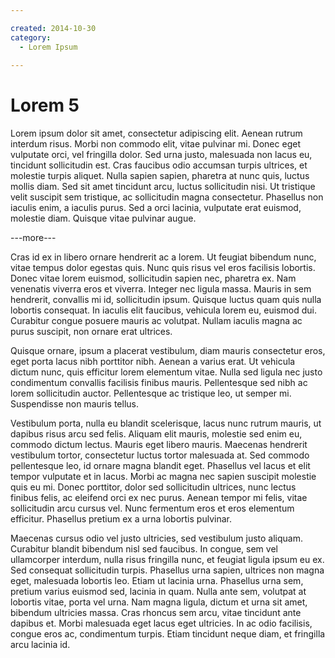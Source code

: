```yaml
---

created: 2014-10-30
category:
  - Lorem Ipsum
  
---
```

# Lorem 5

Lorem ipsum dolor sit amet, consectetur adipiscing elit. Aenean rutrum interdum risus. Morbi non commodo elit, vitae pulvinar mi. Donec eget vulputate orci, vel fringilla dolor. Sed urna justo, malesuada non lacus eu, tincidunt sollicitudin est. Cras faucibus odio accumsan turpis ultrices, et molestie turpis aliquet. Nulla sapien sapien, pharetra at nunc quis, luctus mollis diam. Sed sit amet tincidunt arcu, luctus sollicitudin nisi. Ut tristique velit suscipit sem tristique, ac sollicitudin magna consectetur. Phasellus non iaculis enim, a iaculis purus. Sed a orci lacinia, vulputate erat euismod, molestie diam. Quisque vitae pulvinar augue.

---more---

Cras id ex in libero ornare hendrerit ac a lorem. Ut feugiat bibendum nunc, vitae tempus dolor egestas quis. Nunc quis risus vel eros facilisis lobortis. Donec vitae lorem euismod, sollicitudin sapien nec, pharetra ex. Nam venenatis viverra eros et viverra. Integer nec ligula massa. Mauris in sem hendrerit, convallis mi id, sollicitudin ipsum. Quisque luctus quam quis nulla lobortis consequat. In iaculis elit faucibus, vehicula lorem eu, euismod dui. Curabitur congue posuere mauris ac volutpat. Nullam iaculis magna ac purus suscipit, non ornare erat ultrices.

Quisque ornare, ipsum a placerat vestibulum, diam mauris consectetur eros, eget porta lacus nibh porttitor nibh. Aenean a varius erat. Ut vehicula dictum nunc, quis efficitur lorem elementum vitae. Nulla sed ligula nec justo condimentum convallis facilisis finibus mauris. Pellentesque sed nibh ac lorem sollicitudin auctor. Pellentesque ac tristique leo, ut semper mi. Suspendisse non mauris tellus.

Vestibulum porta, nulla eu blandit scelerisque, lacus nunc rutrum mauris, ut dapibus risus arcu sed felis. Aliquam elit mauris, molestie sed enim eu, commodo dictum lectus. Mauris eget libero mauris. Maecenas hendrerit vestibulum tortor, consectetur luctus tortor malesuada at. Sed commodo pellentesque leo, id ornare magna blandit eget. Phasellus vel lacus et elit tempor vulputate et in lacus. Morbi ac magna nec sapien suscipit molestie quis eu mi. Donec porttitor, dolor sed sollicitudin ultrices, nunc lectus finibus felis, ac eleifend orci ex nec purus. Aenean tempor mi felis, vitae sollicitudin arcu cursus vel. Nunc fermentum eros et eros elementum efficitur. Phasellus pretium ex a urna lobortis pulvinar.

Maecenas cursus odio vel justo ultricies, sed vestibulum justo aliquam. Curabitur blandit bibendum nisl sed faucibus. In congue, sem vel ullamcorper interdum, nulla risus fringilla nunc, et feugiat ligula ipsum eu ex. Sed consequat sollicitudin turpis. Phasellus urna sapien, ultrices non magna eget, malesuada lobortis leo. Etiam ut lacinia urna. Phasellus urna sem, pretium varius euismod sed, lacinia in quam. Nulla ante sem, volutpat at lobortis vitae, porta vel urna. Nam magna ligula, dictum et urna sit amet, bibendum ultricies massa. Cras rhoncus sem arcu, vitae tincidunt ante dapibus et. Morbi malesuada eget lacus eget ultricies. In ac odio facilisis, congue eros ac, condimentum turpis. Etiam tincidunt neque diam, et fringilla arcu lacinia id.
